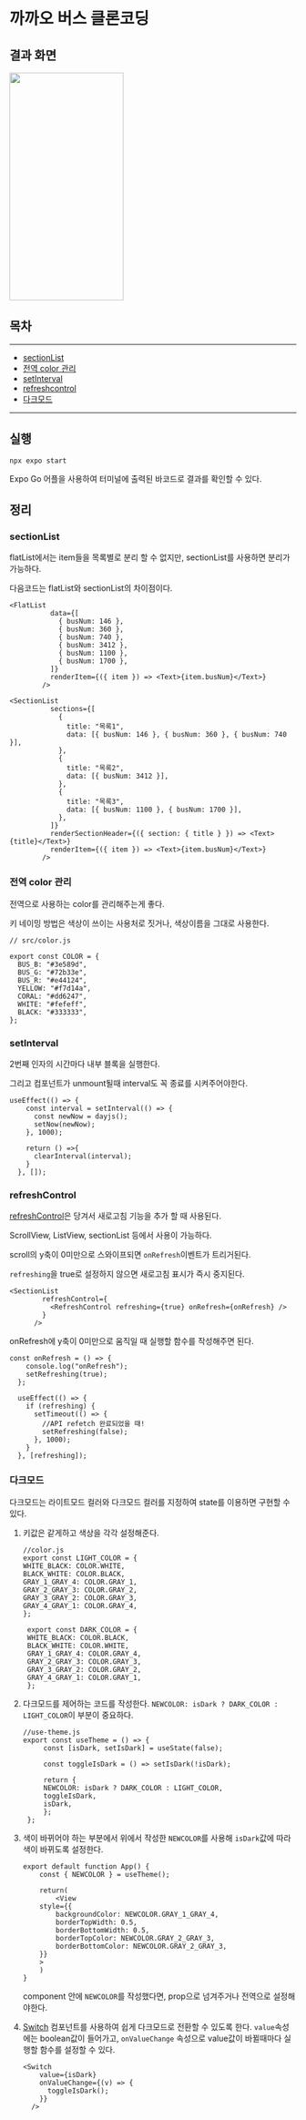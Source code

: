 # 까까오 버스 클론코딩

## 결과 화면

<img src="https://user-images.githubusercontent.com/72879145/218239633-1c89a0c2-15b3-414f-ad0f-42d6a935e0f6.GIF" width="200" height="400">

## 목차

---

- [sectionList](#sectionlist)
- [전역 color 관리](#전역-color-관리)
- [setInterval](#setinterval)
- [refreshcontrol](#refreshcontrol)
- [다크모드](#다크모드)

---

## 실행

```
npx expo start
```

Expo Go 어플을 사용하여 터미널에 출력된 바코드로 결과를 확인할 수 있다.

## 정리

### sectionList

flatList에서는 item들을 목록별로 분리 할 수 없지만, sectionList를 사용하면 분리가 가능하다.

다음코드는 flatList와 sectionList의 차이점이다.

```
<FlatList
          data={[
            { busNum: 146 },
            { busNum: 360 },
            { busNum: 740 },
            { busNum: 3412 },
            { busNum: 1100 },
            { busNum: 1700 },
          ]}
          renderItem={({ item }) => <Text>{item.busNum}</Text>}
        />

<SectionList
          sections={[
            {
              title: "목록1",
              data: [{ busNum: 146 }, { busNum: 360 }, { busNum: 740 }],
            },
            {
              title: "목록2",
              data: [{ busNum: 3412 }],
            },
            {
              title: "목록3",
              data: [{ busNum: 1100 }, { busNum: 1700 }],
            },
          ]}
          renderSectionHeader={({ section: { title } }) => <Text>{title}</Text>}
          renderItem={({ item }) => <Text>{item.busNum}</Text>}
        />
```

### 전역 color 관리

전역으로 사용하는 color를 관리해주는게 좋다.

키 네이밍 방법은 색상이 쓰이는 사용처로 짓거나, 색상이름을 그대로 사용한다.

```
// src/color.js

export const COLOR = {
  BUS_B: "#3e589d",
  BUS_G: "#72b33e",
  BUS_R: "#e44124",
  YELLOW: "#f7d14a",
  CORAL: "#dd6247",
  WHITE: "#fefeff",
  BLACK: "#333333",
};
```

### setInterval

2번째 인자의 시간마다 내부 블록을 실행한다.

그리고 컴포넌트가 unmount될때 interval도 꼭 종료를 시켜주어야한다.

```
useEffect(() => {
    const interval = setInterval(() => {
      const newNow = dayjs();
      setNow(newNow);
    }, 1000);

    return () =>{
      clearInterval(interval);
    }
  }, []);
```

### refreshControl

[refreshControl](https://reactnative.dev/docs/refreshcontrol)은 당겨서 새로고침 기능을 추가 할 때 사용된다.

ScrollView, ListView, sectionList 등에서 사용이 가능하다.

scroll의 y축이 0미만으로 스와이프되면 `onRefresh`이벤트가 트리거된다.

`refreshing`을 true로 설정하지 않으면 새로고침 표시가 즉시 중지된다.

```
<SectionList
        refreshControl={
          <RefreshControl refreshing={true} onRefresh={onRefresh} />
        }
      />
```

onRefresh에 y축이 0미만으로 움직일 때 실행할 함수를 작성해주면 된다.

```
const onRefresh = () => {
    console.log("onRefresh");
    setRefreshing(true);
  };

  useEffect(() => {
    if (refreshing) {
      setTimeout(() => {
        //API refetch 완료되었을 때!
        setRefreshing(false);
      }, 1000);
    }
  }, [refreshing]);
```

### 다크모드

다크모드는 라이트모드 컬러와 다크모드 컬러를 지정하여 state를 이용하면 구현할 수 있다.

1. 키값은 같게하고 색상을 각각 설정해준다.

   ```
   //color.js
   export const LIGHT_COLOR = {
   WHITE_BLACK: COLOR.WHITE,
   BLACK_WHITE: COLOR.BLACK,
   GRAY_1_GRAY_4: COLOR.GRAY_1,
   GRAY_2_GRAY_3: COLOR.GRAY_2,
   GRAY_3_GRAY_2: COLOR.GRAY_3,
   GRAY_4_GRAY_1: COLOR.GRAY_4,
   };

    export const DARK_COLOR = {
    WHITE_BLACK: COLOR.BLACK,
    BLACK_WHITE: COLOR.WHITE,
    GRAY_1_GRAY_4: COLOR.GRAY_4,
    GRAY_2_GRAY_3: COLOR.GRAY_3,
    GRAY_3_GRAY_2: COLOR.GRAY_2,
    GRAY_4_GRAY_1: COLOR.GRAY_1,
    };
   ```

2. 다크모드를 제어하는 코드를 작성한다.
   `NEWCOLOR: isDark ? DARK_COLOR : LIGHT_COLOR`이 부분이 중요하다.

   ```
   //use-theme.js
   export const useTheme = () => {
        const [isDark, setIsDark] = useState(false);

        const toggleIsDark = () => setIsDark(!isDark);

        return {
        NEWCOLOR: isDark ? DARK_COLOR : LIGHT_COLOR,
        toggleIsDark,
        isDark,
        };
    };
   ```

3. 색이 바뀌어야 하는 부분에서 위에서 작성한 `NEWCOLOR`를 사용해 `isDark`값에 따라 색이 바뀌도록 설정한다.

   ```
   export default function App() {
       const { NEWCOLOR } = useTheme();

       return(
           <View
       style={{
           backgroundColor: NEWCOLOR.GRAY_1_GRAY_4,
           borderTopWidth: 0.5,
           borderBottomWidth: 0.5,
           borderTopColor: NEWCOLOR.GRAY_2_GRAY_3,
           borderBottomColor: NEWCOLOR.GRAY_2_GRAY_3,
       }}
       >
       )
   }
   ```

   component 안에 `NEWCOLOR`를 작성했다면, prop으로 넘겨주거나 전역으로 설정해야한다.

4. [Switch](https://reactnative.dev/docs/switch) 컴포넌트를 사용하여 쉽게 다크모드로 전환할 수 있도록 한다.
   `value`속성에는 boolean값이 들어가고, `onValueChange` 속성으로 value값이 바뀔때마다 실행할 함수를 설정할 수 있다.
   ```
   <Switch
       value={isDark}
       onValueChange={(v) => {
         toggleIsDark();
       }}
     />
   ```
